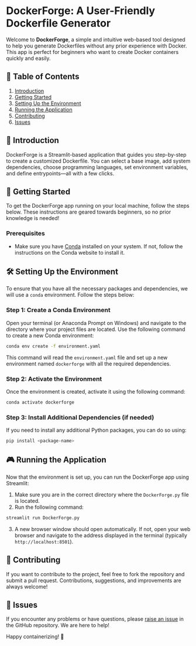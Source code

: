 
# DockerForge: A User-Friendly Dockerfile Generator

Welcome to **DockerForge**, a simple and intuitive web-based tool designed to help you generate Dockerfiles without any prior experience with Docker. This app is perfect for beginners who want to create Docker containers quickly and easily.

## 📖 Table of Contents
1. [Introduction](#introduction)
2. [Getting Started](#getting-started)
3. [Setting Up the Environment](#setting-up-the-environment)
4. [Running the Application](#running-the-application)
5. [Contributing](#contributing)
6. [Issues](#issues)

## 📝 Introduction
DockerForge is a Streamlit-based application that guides you step-by-step to create a customized Dockerfile. You can select a base image, add system dependencies, choose programming languages, set environment variables, and define entrypoints—all with a few clicks.

## 🚀 Getting Started
To get the DockerForge app running on your local machine, follow the steps below. These instructions are geared towards beginners, so no prior knowledge is needed!

### Prerequisites
- Make sure you have [Conda](https://docs.conda.io/projects/conda/en/latest/user-guide/install/) installed on your system. If not, follow the instructions on the Conda website to install it.

## 🛠 Setting Up the Environment

To ensure that you have all the necessary packages and dependencies, we will use a `conda` environment. Follow the steps below:

### Step 1: Create a Conda Environment
Open your terminal (or Anaconda Prompt on Windows) and navigate to the directory where your project files are located. Use the following command to create a new Conda environment:

```bash
conda env create -f environment.yaml
```

This command will read the `environment.yaml` file and set up a new environment named `dockerforge` with all the required dependencies.

### Step 2: Activate the Environment
Once the environment is created, activate it using the following command:

```bash
conda activate dockerforge
```

### Step 3: Install Additional Dependencies (if needed)
If you need to install any additional Python packages, you can do so using:

```bash
pip install <package-name>
```

## 🎮 Running the Application

Now that the environment is set up, you can run the DockerForge app using Streamlit:

1. Make sure you are in the correct directory where the `DockerForge.py` file is located.
2. Run the following command:

```bash
streamlit run DockerForge.py
```

3. A new browser window should open automatically. If not, open your web browser and navigate to the address displayed in the terminal (typically `http://localhost:8501`).

## 🤝 Contributing
If you want to contribute to the project, feel free to fork the repository and submit a pull request. Contributions, suggestions, and improvements are always welcome!

## 🐞 Issues
If you encounter any problems or have questions, please [raise an issue](https://github.com/your-repository-name/issues) in the GitHub repository. We are here to help!

Happy containerizing! 🚢
